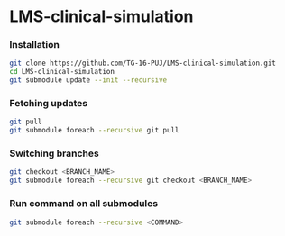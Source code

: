 # LMS-clinical-simulation

### Installation
```bash
git clone https://github.com/TG-16-PUJ/LMS-clinical-simulation.git
cd LMS-clinical-simulation
git submodule update --init --recursive
```

### Fetching updates
```bash
git pull
git submodule foreach --recursive git pull
```

### Switching branches
```bash
git checkout <BRANCH_NAME>
git submodule foreach --recursive git checkout <BRANCH_NAME>
```

### Run command on all submodules
```bash
git submodule foreach --recursive <COMMAND>
```
